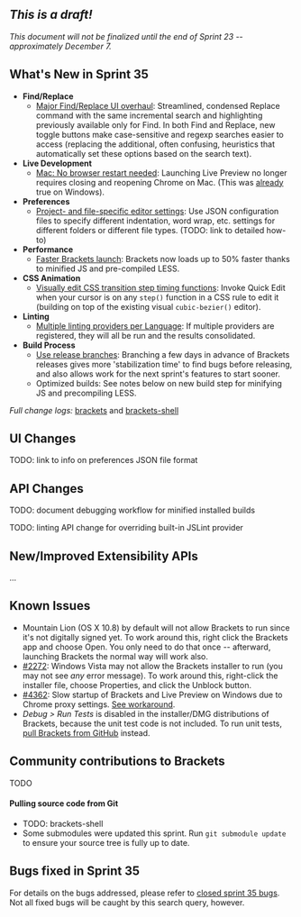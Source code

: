 _This is a draft!_
--------------------
_This document will not be finalized until the end of Sprint 23 -- approximately December 7._

What's New in Sprint 35
-----------------------
* **Find/Replace**
    * [Major Find/Replace UI overhaul](https://trello.com/c/pQb32zjf/1072-3-find-replace-ui-cleanup): Streamlined, condensed Replace command with the same incremental search and highlighting previously available only for Find. In both Find and Replace, new toggle buttons make case-sensitive and regexp searches easier to access (replacing the additional, often confusing, heuristics that automatically set these options based on the search text).
* **Live Development**
    * [Mac: No browser restart needed](https://github.com/adobe/brackets-shell/pull/359): Launching Live Preview no longer requires closing and reopening Chrome on Mac. (This was [already](https://github.com/adobe/brackets/wiki/Release-Notes:-Sprint-25) true on Windows).
* **Preferences**
    * [Project- and file-specific editor settings](https://trello.com/c/kqFFDqhR/523-3-infrastructure-for-project-file-scoped-preferences): Use JSON configuration files to specify different indentation, word wrap, etc. settings for different folders or different file types. (TODO: link to detailed how-to)
* **Performance**
    * [Faster Brackets launch](https://github.com/adobe/brackets/pull/5776): Brackets now loads up to 50% faster thanks to minified JS and pre-compiled LESS.
* **CSS Animation**
    * [Visually edit CSS transition step timing functions](https://github.com/adobe/brackets/pull/5799): Invoke Quick Edit when your cursor is on any `step()` function in a CSS rule to edit it (building on top of the existing visual `cubic-bezier()` editor).
* **Linting**
    * [Multiple linting providers per Language](https://github.com/adobe/brackets/pull/5235): If multiple providers are registered, they will all be run and the results consolidated.
* **Build Process**
    * [Use release branches](https://trello.com/c/nOXlN0yd/1069-1-infrastructure-support-for-release-timing): Branching a few days in advance of Brackets releases gives more 'stabilization time' to find bugs before releasing, and also allows work for the next sprint's features to start sooner.
    * Optimized builds: See notes below on new build step for minifying JS and precompiling LESS.

_Full change logs:_ [brackets](https://github.com/adobe/brackets/compare/sprint-34...sprint-35#commits_bucket) and [brackets-shell](https://github.com/adobe/brackets-shell/compare/sprint-34...sprint-35#commits_bucket)


UI Changes
----------
TODO: link to info on preferences JSON file format

API Changes
-----------
TODO: document debugging workflow for minified installed builds

TODO: linting API change for overriding built-in JSLint provider

New/Improved Extensibility APIs
-------------------------------
...

Known Issues
------------
* Mountain Lion (OS X 10.8) by default will not allow Brackets to run since it's not digitally signed yet. To work around this, right click the Brackets app and choose Open. You only need to do that once -- afterward, launching Brackets the normal way will work also.
* [#2272](https://github.com/adobe/brackets/issues/2272): Windows Vista may not allow the Brackets installer to run (you may not see _any_ error message). To work around this, right-click the installer file, choose Properties, and click the Unblock button.
* [#4362](https://github.com/adobe/brackets/issues/4362): Slow startup of Brackets and Live Preview on Windows due to Chrome proxy settings. [See workaround](https://support.google.com/chrome/answer/106010?hl=en).
* _Debug > Run Tests_ is disabled in the installer/DMG distributions of Brackets, because the unit test code is not included. To run unit tests, [pull Brackets from GitHub](https://github.com/adobe/brackets/wiki/How-to-Hack-on-Brackets#wiki-getcode) instead.


Community contributions to Brackets
-----------------------------------
TODO

#### Pulling source code from Git
* TODO: brackets-shell
* Some submodules were updated this sprint. Run `git submodule update` to ensure your source tree is fully up to date.

Bugs fixed in Sprint 35
-----------------------
For details on the bugs addressed, please refer to [closed sprint 35 bugs](https://github.com/adobe/brackets/issues?labels=&milestone=22&state=closed). Not all fixed bugs will be caught by this search query, however.